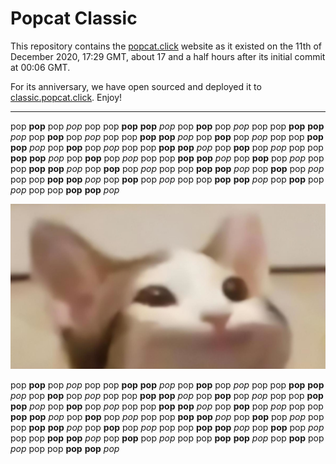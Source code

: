 # Popcat Classic

This repository contains the [popcat.click](https://popcat.click) website as it existed on the 11th of December 2020, 17:29 GMT, about 17 and a half hours after its initial commit at 00:06 GMT. 

For its anniversary, we have open sourced and deployed it to [classic.popcat.click](https://classic.popcat.click/). Enjoy!

---

pop **pop** pop *pop* pop pop **pop** **pop** *pop* pop **pop** pop *pop* pop pop **pop** **pop** *pop* pop **pop** pop *pop* pop pop **pop** **pop** *pop* pop **pop** pop *pop* pop pop **pop** **pop** *pop* pop **pop** pop *pop* pop pop **pop** **pop** *pop* pop **pop** pop *pop* pop pop **pop** **pop** *pop* pop **pop** pop *pop* pop pop **pop** **pop** *pop* pop **pop** pop *pop* pop pop **pop** **pop** *pop* pop **pop** pop *pop* pop pop **pop** **pop** *pop* pop **pop** pop *pop* pop pop **pop** **pop** *pop* pop **pop** pop *pop* pop pop **pop** **pop** *pop* pop **pop** pop *pop* pop pop **pop** **pop** *pop* 

![popcat](imgs/og-card.jpg)

pop **pop** pop *pop* pop pop **pop** **pop** *pop* pop **pop** pop *pop* pop pop **pop** **pop** *pop* pop **pop** pop *pop* pop pop **pop** **pop** *pop* pop **pop** pop *pop* pop pop **pop** **pop** *pop* pop **pop** pop *pop* pop pop **pop** **pop** *pop* pop **pop** pop *pop* pop pop **pop** **pop** *pop* pop **pop** pop *pop* pop pop **pop** **pop** *pop* pop **pop** pop *pop* pop pop **pop** **pop** *pop* pop **pop** pop *pop* pop pop **pop** **pop** *pop* pop **pop** pop *pop* pop pop **pop** **pop** *pop* pop **pop** pop *pop* pop pop **pop** **pop** *pop* pop **pop** pop *pop* pop pop **pop** **pop** *pop* 